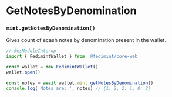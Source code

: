 # GetNotesByDenomination

### `mint.getNotesByDenomination()`

Gives count of ecash notes by denomination present in the wallet.

```ts twoslash
// @esModuleInterop
import { FedimintWallet } from '@fedimint/core-web'

const wallet = new FedimintWallet()
wallet.open()

const notes = await wallet.mint.getNotesByDenomination()
console.log('Notes are: ', notes) // {1: 2, 2: 1, 8: 2}
```

